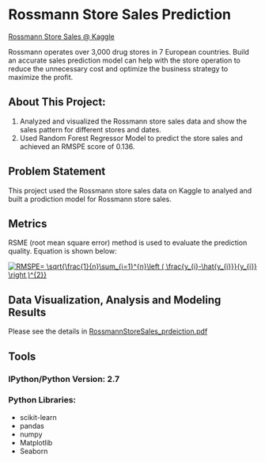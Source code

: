 # Rossmann Store Sales Prediction
[Rossmann Store Sales @ Kaggle](https://www.kaggle.com/c/rossmann-store-sales)

Rossmann operates over 3,000 drug stores in 7 European countries. Build an accurate sales prediction model can help with the store operation to reduce the unnecessary cost and optimize the business strategy to maximize the profit.  

## About This Project:
1. Analyzed and visualized the Rossmann store sales data and show the sales pattern for different stores and dates. 
2. Used Random Forest Regressor Model to predict the store sales and achieved an RMSPE score of 0.136. 
 
## Problem Statement
This project used the Rossmann store sales data on Kaggle to analyed and built a prodiction model for Rossmann store sales.
 
## Metrics
RSME (root mean square error) method is used to evaluate the prediction quality. Equation is shown below:

<a href="https://www.codecogs.com/eqnedit.php?latex=RMSPE=&space;\sqrt{\frac{1}{n}\sum_{i=1}^{n}\left&space;(&space;\frac{y_{i}-\hat{y_{i}}}{y_{i}}&space;\right&space;)^{2}}" target="_blank"><img src="https://latex.codecogs.com/gif.latex?RMSPE=&space;\sqrt{\frac{1}{n}\sum_{i=1}^{n}\left&space;(&space;\frac{y_{i}-\hat{y_{i}}}{y_{i}}&space;\right&space;)^{2}}" title="RMSPE= \sqrt{\frac{1}{n}\sum_{i=1}^{n}\left ( \frac{y_{i}-\hat{y_{i}}}{y_{i}} \right )^{2}}" /></a>

## Data Visualization, Analysis and Modeling Results

Please see the details in [RossmannStoreSales_prdeiction.pdf](https://github.com/Machikoo/RossmannStoreSales/blob/master/DataAnalysis_RossmannStoreSales%20.pdf)  

## Tools
### IPython/Python Version: 2.7
### Python Libraries:
* scikit-learn
* pandas
* numpy
* Matplotlib
* Seaborn